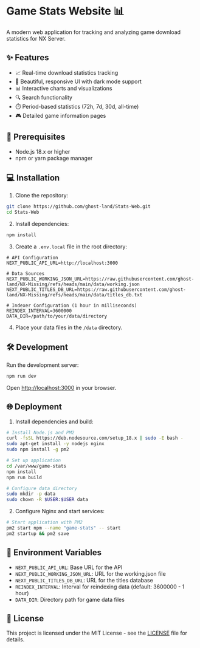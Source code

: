 # Game Stats Website 📊

A modern web application for tracking and analyzing game download statistics for NX Server.

## ✨ Features

- 📈 Real-time download statistics tracking
- 🎨 Beautiful, responsive UI with dark mode support
- 📊 Interactive charts and visualizations
- 🔍 Search functionality
- ⏱️ Period-based statistics (72h, 7d, 30d, all-time)
- 🎮 Detailed game information pages

## 🚀 Prerequisites

- Node.js 18.x or higher
- npm or yarn package manager

## 💻 Installation

1. Clone the repository:
```bash
git clone https://github.com/ghost-land/Stats-Web.git
cd Stats-Web
```

2. Install dependencies:
```bash
npm install
```

3. Create a `.env.local` file in the root directory:
```env
# API Configuration
NEXT_PUBLIC_API_URL=http://localhost:3000

# Data Sources
NEXT_PUBLIC_WORKING_JSON_URL=https://raw.githubusercontent.com/ghost-land/NX-Missing/refs/heads/main/data/working.json
NEXT_PUBLIC_TITLES_DB_URL=https://raw.githubusercontent.com/ghost-land/NX-Missing/refs/heads/main/data/titles_db.txt

# Indexer Configuration (1 hour in milliseconds)
REINDEX_INTERVAL=3600000
DATA_DIR=/path/to/your/data/directory
```

4. Place your data files in the `/data` directory.

## 🛠️ Development

Run the development server:

```bash
npm run dev
```

Open [http://localhost:3000](http://localhost:3000) in your browser.

## 🌐 Deployment

1. Install dependencies and build:
```bash
# Install Node.js and PM2
curl -fsSL https://deb.nodesource.com/setup_18.x | sudo -E bash -
sudo apt-get install -y nodejs nginx
sudo npm install -g pm2

# Set up application
cd /var/www/game-stats
npm install
npm run build

# Configure data directory
sudo mkdir -p data
sudo chown -R $USER:$USER data
```

2. Configure Nginx and start services:
```bash
# Start application with PM2
pm2 start npm --name "game-stats" -- start
pm2 startup && pm2 save
```

## 🔧 Environment Variables

- `NEXT_PUBLIC_API_URL`: Base URL for the API
- `NEXT_PUBLIC_WORKING_JSON_URL`: URL for the working.json file
- `NEXT_PUBLIC_TITLES_DB_URL`: URL for the titles database
- `REINDEX_INTERVAL`: Interval for reindexing data (default: 3600000 - 1 hour)
- `DATA_DIR`: Directory path for game data files

## 📝 License

This project is licensed under the MIT License - see the [LICENSE](LICENSE) file for details.